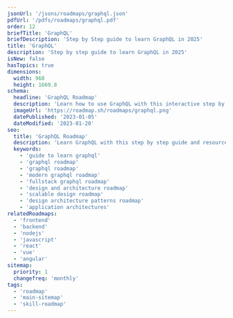 ```yaml
---
jsonUrl: '/jsons/roadmaps/graphql.json'
pdfUrl: '/pdfs/roadmaps/graphql.pdf'
order: 12
briefTitle: 'GraphQL'
briefDescription: 'Step by Step guide to learn GraphQL in 2025'
title: 'GraphQL'
description: 'Step by step guide to learn GraphQL in 2025'
isNew: false
hasTopics: true
dimensions:
  width: 968
  height: 1669.8
schema:
  headline: 'GraphQL Roadmap'
  description: 'Learn how to use GraphQL with this interactive step by step guide in 2025. We also have resources and short descriptions attached to the roadmap items so you can get everything you want to learn in one place.'
  imageUrl: 'https://roadmap.sh/roadmaps/graphql.png'
  datePublished: '2023-01-05'
  dateModified: '2023-01-20'
seo:
  title: 'GraphQL Roadmap'
  description: 'Learn GraphQL with this step by step guide and resources.'
  keywords:
    - 'guide to learn graphql'
    - 'graphql roadmap'
    - 'graphql roadmap'
    - 'modern graphql roadmap'
    - 'fullstack graphql roadmap'
    - 'design and architecture roadmap'
    - 'scalable design roadmap'
    - 'design architecture patterns roadmap'
    - 'application architectures'
relatedRoadmaps:
  - 'frontend'
  - 'backend'
  - 'nodejs'
  - 'javascript'
  - 'react'
  - 'vue'
  - 'angular'
sitemap:
  priority: 1
  changefreq: 'monthly'
tags:
  - 'roadmap'
  - 'main-sitemap'
  - 'skill-roadmap'
---
```

